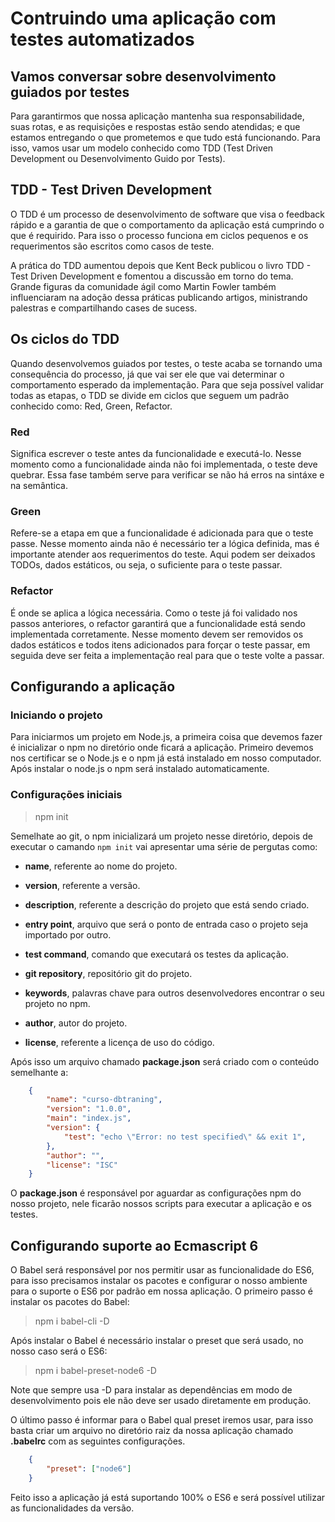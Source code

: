 # Contruindo uma aplicação com testes automatizados

## Vamos conversar sobre desenvolvimento guiados por testes

Para garantirmos que nossa aplicação mantenha sua responsabilidade, suas rotas, e as requisições e respostas estão sendo atendidas; e que estamos entregando o que prometemos e que tudo está funcionando. Para isso, vamos usar um modelo conhecido como TDD (Test Driven Development ou Desenvolvimento Guido por Tests).

## TDD - Test Driven Development

O TDD é um processo de desenvolvimento de software que visa o feedback rápido e a garantia de que o comportamento da aplicação está cumprindo o que é requirido. Para isso o processo funciona em ciclos pequenos e os requerimentos são escritos como casos de teste.

A prática do TDD aumentou depois que Kent Beck publicou o livro TDD - Test Driven Development e fomentou a discussão em torno do tema. Grande figuras da comunidade ágil como Martin Fowler também influenciaram na adoção dessa práticas publicando artigos, ministrando palestras e compartilhando cases de sucess.

## Os ciclos do TDD

Quando desenvolvemos guiados por testes, o teste acaba se tornando uma consequência do processo, já que vai ser ele que vai determinar o comportamento esperado da implementação. Para que seja possível validar todas as etapas, o TDD se divide em ciclos que seguem um padrão conhecido como: Red, Green, Refactor.


### Red
    
Significa escrever o teste antes da funcionalidade e executá-lo. Nesse momento como a funcionalidade ainda não foi implementada, o teste deve quebrar. Essa fase também serve para verificar se não há erros na sintáxe e na semântica.

### Green
    
Refere-se a etapa em que a funcionalidade é adicionada para que o teste passe. Nesse momento ainda não é necessário ter a lógica definida, mas é importante atender aos requerimentos do teste. Aqui podem ser deixados TODOs, dados estáticos, ou seja, o suficiente para o teste passar.

### Refactor

É onde se aplica a lógica necessária. Como o teste já foi validado nos passos anteriores, o refactor garantirá que a funcionalidade está sendo implementada corretamente. Nesse momento devem ser removidos os dados estáticos e todos itens adicionados para forçar o teste passar, em seguida deve ser feita a implementação real para que o teste volte a passar.

## Configurando a aplicação

### Iniciando o projeto

Para iniciarmos um projeto em Node.js, a primeira coisa que devemos fazer é inicializar o npm no diretório onde ficará a aplicação. Primeiro devemos nos certificar se o Node.js e o npm já está instalado em nosso computador. Após instalar o node.js o npm será instalado automaticamente.

### Configurações iniciais

> npm init

Semelhate ao git, o npm inicializará um projeto nesse diretório, depois de executar o camando `npm init` vai apresentar uma série de pergutas como:

* **name**, referente ao nome do projeto.

* **version**, referente a versão.

* **description**, referente a descrição do projeto que está sendo criado.

* **entry point**,  arquivo que será o ponto de entrada caso o projeto seja importado por outro.

* **test command**, comando que executará os testes da aplicação.

* **git repository**, repositório git do projeto.

* **keywords**, palavras chave para outros desenvolvedores encontrar o seu projeto no npm.

* **author**, autor do projeto.

* **license**, referente a licença de uso do código.

Após isso um arquivo chamado **package.json** será criado com o conteúdo semelhante a:

```json
    {
        "name": "curso-dbtraning",
        "version": "1.0.0",
        "main": "index.js",
        "version": {
            "test": "echo \"Error: no test specified\" && exit 1",
        },
        "author": "",
        "license": "ISC"
    }
```

O **package.json** é responsável por aguardar  as configurações npm do nosso projeto, nele ficarão nossos scripts para executar a aplicação e os testes.

## Configurando suporte ao Ecmascript 6

O Babel será responsável por nos permitir usar as funcionalidade do ES6, para isso precisamos instalar os pacotes e configurar o nosso ambiente para o suporte o ES6 por padrão em nossa aplicação. O primeiro passo é instalar os pacotes do Babel:

> npm i babel-cli -D

Após instalar o Babel é necessário instalar o preset que será usado, no nosso caso será o ES6:

> npm i babel-preset-node6 -D

Note que sempre usa -D para instalar as dependências em modo de desenvolvimento pois ele não deve ser usado diretamente em produção.

O último passo é informar para o Babel qual preset iremos usar, para isso basta criar um arquivo no diretório raiz da nossa aplicação chamado **.babelrc** com as seguintes configurações.

```json
    {
        "preset": ["node6"]
    }
```

Feito isso a aplicação já está suportando 100% o ES6 e será possível utilizar as funcionalidades da versão.